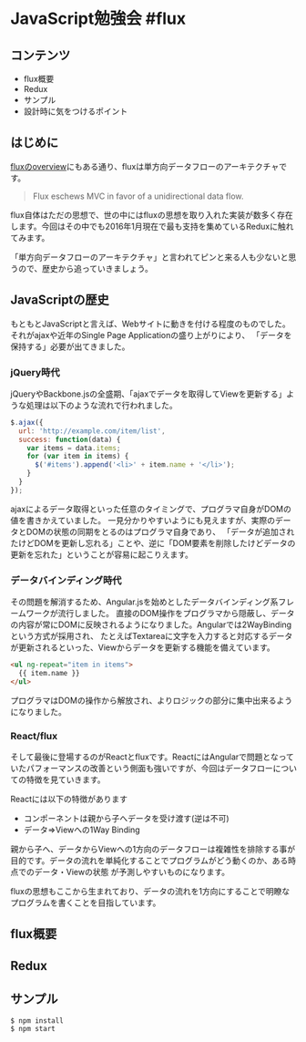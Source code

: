 # JavaScript勉強会 #flux

## コンテンツ
* flux概要
* Redux
* サンプル
* 設計時に気をつけるポイント


## はじめに
[fluxのoverview](https://facebook.github.io/flux/docs/overview.html)にもある通り、fluxは単方向データフローのアーキテクチャです。

> Flux eschews MVC in favor of a unidirectional data flow. 

flux自体はただの思想で、世の中にはfluxの思想を取り入れた実装が数多く存在します。今回はその中でも2016年1月現在で最も支持を集めているReduxに触れてみます。

「単方向データフローのアーキテクチャ」と言われてピンと来る人も少ないと思うので、歴史から追っていきましょう。

## JavaScriptの歴史
もともとJavaScriptと言えば、Webサイトに動きを付ける程度のものでした。それがajaxや近年のSingle Page Applicationの盛り上がりにより、
「データを保持する」必要が出てきました。

### jQuery時代
jQueryやBackbone.jsの全盛期、「ajaxでデータを取得してViewを更新する」ような処理は以下のような流れで行われました。

```js
$.ajax({
  url: 'http://example.com/item/list',
  success: function(data) {
    var items = data.items;
    for (var item in items) {
      $('#items').append('<li>' + item.name + '</li>');
    }
  }
});
```

ajaxによるデータ取得といった任意のタイミングで、プログラマ自身がDOMの値を書きかえていました。
一見分かりやすいようにも見えますが、実際のデータとDOMの状態の同期をとるのはプログラマ自身であり、
「データが追加されたけどDOMを更新し忘れる」ことや、逆に「DOM要素を削除したけどデータの更新を忘れた」ということが容易に起こりえます。

### データバインディング時代
その問題を解消するため、Angular.jsを始めとしたデータバインディング系フレームワークが流行しました。
直接のDOM操作をプログラマから隠蔽し、データの内容が常にDOMに反映されるようになりました。Angularでは2WayBindingという方式が採用され、
たとえばTextareaに文字を入力すると対応するデータが更新されるといった、Viewからデータを更新する機能を備えています。

```html
<ul ng-repeat="item in items">
  {{ item.name }}
</ul>
```

プログラマはDOMの操作から解放され、よりロジックの部分に集中出来るようになりました。

### React/flux
そして最後に登場するのがReactとfluxです。ReactにはAngularで問題となっていたパフォーマンスの改善という側面も強いですが、今回はデータフローについての特徴を見ていきます。

Reactには以下の特徴があります
* コンポーネントは親から子へデータを受け渡す(逆は不可)
* データ=>Viewへの1Way Binding

親から子へ、データからViewへの1方向のデータフローは複雑性を排除する事が目的です。データの流れを単純化することでプログラムがどう動くのか、ある時点でのデータ・Viewの状態
が予測しやすいものになります。

fluxの思想もここから生まれており、データの流れを1方向にすることで明瞭なプログラムを書くことを目指しています。

## flux概要


## Redux


## サンプル

```
$ npm install
$ npm start
```

